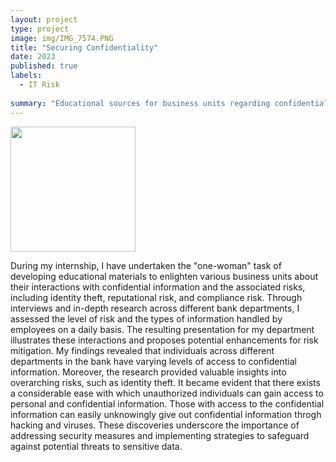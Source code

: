 ```yaml
---
layout: project
type: project
image: img/IMG_7574.PNG
title: "Securing Confidentiality"
date: 2023
published: true
labels:
  - IT Risk
    
summary: "Educational sources for business units regarding confidential information"
---
```


<div class="text-center p-4">
  <img width="200px" src="../img/IMG_7574.PNG" class="img-thumbnail" >
</div>


During my internship, I have undertaken the "one-woman" task of developing educational materials to enlighten various business units about their interactions with confidential information and the associated risks, including identity theft, reputational risk, and compliance risk. Through interviews and in-depth research across different bank departments, I assessed the level of risk and the types of information handled by employees on a daily basis. The resulting presentation for my department illustrates these interactions and proposes potential enhancements for risk mitigation.
My findings revealed that individuals across different departments in the bank have varying levels of access to confidential information. Moreover, the research provided valuable insights into overarching risks, such as identity theft. It became evident that there exists a considerable ease with which unauthorized individuals can gain access to personal and confidential information. Those with access to the confidential information can easily unknowingly give out confidential information throgh hacking and viruses. These discoveries underscore the importance of addressing security measures and implementing strategies to safeguard against potential threats to sensitive data.
